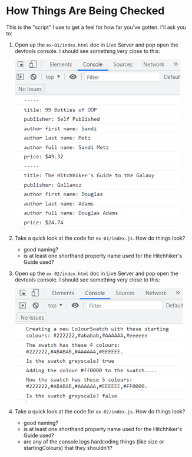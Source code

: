 # How Things Are Being Checked

This is the "script" I use to get a feel for how far you've gotten. I'll ask you to:

1. Open up the `ex-01/index.html` doc in Live Server and pop open the devtools console. I should see something very close to this: 
   
   ![desired output](instruction-images/ex-01.png)

2. Take a quick look at the code for `ex-01/index.js`. How do things look? 
   - good naming?
   - is at least one shorthand property name used for the Hitchhiker's Guide used?

3. Open up the `ex-02/index.html` doc in Live Server and pop open the devtools console. I should see something very close to this: 
   
   ![desired output](instruction-images/ex-02.png)

2. Take a quick look at the code for `ex-02/index.js`. How do things look? 
   - good naming?
   - is at least one shorthand property name used for the Hitchhiker's Guide used?
   - are any of the console.logs hardcoding things (like size or startingColours) that they shouldn't?